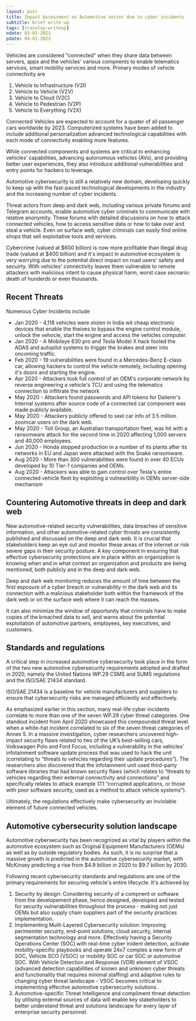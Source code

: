 ```yaml
---
layout: post
title: Impact Assessment on Automotive sector due to cyber incidents
subtitle: brief write-up
tags: [tracelay-writeup]
odate: 03-01-2023
pdate: 04-01-2023
---
```

Vehicles are considered "connected" when they share data between servers, apps and the vehicles' various compnents to enable telematics services, smart mobility services and more. Primary modes of vehicle connectivity are
1. Vehicle to Infrastructure (V2I)
2. Vehicle to Vehicle (V2V)
3. Vehicle to Cloud (V2C)
4. Vehicle to Pedestrian (V2P)
5. Vehicle to Everything (V2X)

Connected Vehicles are expected to account for a quater of all passenger cars worldwide by 2023. Computerized systems have been added to include additional personalization advanced technological capabilities with each mode of connectivity enabling more features. 

While connected components and systems are critical to enhancing vehicles’ capabilities, advancing autonomous vehicles (AVs), and providing better user experiences, they also introduce additional vulnerabilities and entry points for hackers to leverage.

Automotive cybersecurity is still a relatively new domain, developing quickly to keep up with the fast-paced technological developments in the industry and the increasing number of cyber incidents.

Threat actors from deep and dark web, including various private forums and Telegram accounts, enable automotive cyber criminals to communicate with relative anonymity. These forums with detailed discussions on how to attack connected vehicles, how to access sensitive data or how to take over and steal a vehicle. Even on surface web, cyber criminals can easily find online shops that sell exploitative tools and services.

Cybercrime (valued at $600 billion) is now more profitable than illegal drug trade (valued at $400 billion) and it's impact in automotive ecosystem is very worrying due to the potential direct impact on road users' safety and secuirty. With vehicles' connectivity leaves them vulnerable to remote attackers with malicious intent to cause physical harm, worst case secnario: death of hunderds or even thousands.

## Recent Threats
Numerous Cyber Incidents include
- Jan 2020 - 4,118 vehicles were stolen in India wit cheap electronic devices that enable the theives to bypass the engine control module, unlock the vehocle, start the engine and access the vehicles computer.
- Jan 2020 - A Mobileye 630 pro and Tesla Model X hack fooled the ADAS and autopilot systems to trigger the brakes and steer into oncoming traffic.
- Feb 2020 - 19 vulnerabilities were found in a Mercedes-Benz E-class car, allowing hackers to control the vehicle remotely, including opening it's doors and starting the engine.
- Apr 2020 - Attackers took full control of an OEM's corporate network by reverse engineering a vehicle's TCU and using the telematics connection to inflitrate the network
- May 2020 - Attackers found passwords and API tokens for Dailemr's Internal systems after source code of a connected car component was made publicly available.
- May 2020 - Attackers publicly offered to seel car info of 3.5 million zoomcar users on the dark web.
- May 2020 - Toll Group, an Australian transportation fleet, was hit with a ransomware attack for the second time in 2020 affecting 1,000 servers and 40,000 employees.
- Jun 2020 - Honda stopped production in a number of its plants after its networks in EU and Japan were attacked with the Snake ransomware.
- Aug 2020 - More than 300 vulnerabilities were found in over 40 ECUs developed by 10 Tier-1 companies and OEMs.
- Aug 2020 - Attackers was able to gain control over Tesla's entire connected vehicle fleet by exploiting a vulnearbility in OEMs server-side mechanism 

## Countering Automotive threats in deep and dark web
New automotive-related security vulnerabilities, data breaches of sensitive information, and other automotive-related cyber threats are consistently published and discussed on the deep and dark web. It is crucial that stakeholders keep an eye out and monitor these areas of the internet or risk severe gaps in their security posture. A key component in ensuring that effective cybersecurity protections are in place within an organization is knowing when and in what context an organization and products are being mentioned, both publicly and in the deep and dark web. 

Deep and dark web monitoring reduces the amount of time between the first exposure of a cyber breach or vulnerability in the dark web and its connection with a malicious stakeholder both within the framework of the dark web or on the surface web where it can reach the masses. 

It can also minimize the window of opportunity that criminals have to make copies of the breached data to sell, and warns about the potential exploitation of automotive partners, employees, key executives, and customers.

## Standards and regulations
A critical step in increased automotive cybersecurity took place in the form of the two new automotive cybersecurity requirements adopted and drafted in 2020, namely the United Nations WP.29 CSMS and SUMS regulations and the
ISO/SAE 21434 standard.

ISO/SAE 21434 is a baseline for vehicle manufacturers and suppliers to ensure that cybersecurity risks are managed efficiently and effectively.

As emphasized earlier in this section, many real-life cyber incidents correlate to more than one of the seven WP.29 cyber threat categories. One standout incident from April 2020 showcased this compounded threat level when a white-hat incident correlated to six of the seven threat categories of Annex 5. In a massive investigation, cyber researchers uncovered high-impact security flaws related to two of the UK’s best-selling cars, Volkswagen Polo and Ford Focus, including a vulnerability in the vehicles' infotainment software update process that was used to hack the unit (correlating to “threats to vehicles regarding their update procedures”). The researchers also discovered that the infotainment unit used third-party software libraries that had known security flaws (which relates to “threats to vehicles regarding their external connectivity and connections” and specifically relates to attack example 17.1 “corrupted applications, or those with poor software security, used as a method to attack vehicle systems”).

Ultimately, the regulations effectively make cybersecurity an
inviolable element of future connected vehicles.

## Automotive cybersecurity solution landscape
Automotive cybersecurity has been recognized as vital by players
within the automotive ecosystem such as Original Equipment Manufacturers (OEMs) as well as by outside regulatory bodies. As such, it is no surprise that a massive growth is predicted in the automotive cybersecurity market, with McKinsey predicting a rise from $4.9 billion in 2020 to $9.7 billion by 2030.

Following recent cybersecurity standards and regulations are one of the primary requirements for securing vehicle's entire lifecycle. It's achieved by
1. Security by design: Considering security of a compnent or software from the developement phase, hence designed, developed and tested for security vulnerabilities throughout the process - making not just OEMs but also supply chain suppliers part of the security practices implementation.
2. Implementing Muilt-Layered Cybersecurity solution: Improving perimemter secuirty, end-point solutions, cloud security, internal segmentation technology and more. Effectively having a Security Operations Center (SOC) with real-time cyber inident detection, activate mobility-specific playbooks and operate 24x7 comples a new form of SOC, Vehicle SCO (VSOC) or mobility SOC or car SOC or automotive SOC. With Vehicle Detection and Response (VDR) element of VSOC (advanced detection capabilities of known and unknown cyber threats and functionality that requires minimal staffing) and adaptive rules to changing cyber threat landscape - VSOC becomes critical to implementing effecitve automotive cybersecurity solutions.
3. Automotive-specific Threat Intelligence and compliment threat detection by utilising external sources of data will enable key stakeholders to better understand threat and solutions landscape for every layer of enterprise security personnel.
